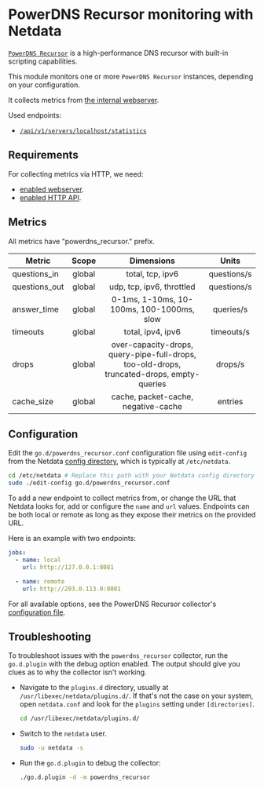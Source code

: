 <!--
title: "PowerDNS Recursor monitoring with Netdata"
description: "Monitor the health and performance of PowerDNS recursor instances with zero configuration, per-second metric granularity, and interactive visualizations."
custom_edit_url: "https://github.com/netdata/go.d.plugin/edit/master/modules/powerdns_recursor/README.md"
sidebar_label: "PowerDNS Recursor"
learn_status: "Published"
learn_topic_type: "References"
learn_rel_path: "Integrations/Monitoring/Devices"
-->

# PowerDNS Recursor monitoring with Netdata

[`PowerDNS Recursor`](https://doc.powerdns.com/recursor/) is a high-performance DNS recursor with built-in scripting
capabilities.

This module monitors one or more `PowerDNS Recursor` instances, depending on your configuration.

It collects metrics
from [the internal webserver](https://doc.powerdns.com/recursor/http-api/index.html#built-in-webserver-and-http-api).

Used endpoints:

- [`/api/v1/servers/localhost/statistics`](https://doc.powerdns.com/recursor/common/api/endpoint-statistics.html)

## Requirements

For collecting metrics via HTTP, we need:

- [enabled webserver](https://doc.powerdns.com/recursor/http-api/index.html#webserver).
- [enabled HTTP API](https://doc.powerdns.com/recursor/http-api/index.html#enabling-the-api).

## Metrics

All metrics have "powerdns_recursor." prefix.

| Metric        | Scope  |                                        Dimensions                                         |    Units    |
|---------------|:------:|:-----------------------------------------------------------------------------------------:|:-----------:|
| questions_in  | global |                                     total, tcp, ipv6                                      | questions/s |
| questions_out | global |                                 udp, tcp, ipv6, throttled                                 | questions/s |
| answer_time   | global |                         0-1ms, 1-10ms, 10-100ms, 100-1000ms, slow                         |  queries/s  |
| timeouts      | global |                                     total, ipv4, ipv6                                     | timeouts/s  |
| drops         | global | over-capacity-drops, query-pipe-full-drops, too-old-drops, truncated-drops, empty-queries |   drops/s   |
| cache_size    | global |                            cache, packet-cache, negative-cache                            |   entries   |

## Configuration

Edit the `go.d/powerdns_recursor.conf` configuration file using `edit-config` from the
Netdata [config directory](https://learn.netdata.cloud/docs/configure/nodes), which is typically at `/etc/netdata`.

```bash
cd /etc/netdata # Replace this path with your Netdata config directory
sudo ./edit-config go.d/powerdns_recursor.conf
```

To add a new endpoint to collect metrics from, or change the URL that Netdata looks for, add or configure the `name` and
`url` values. Endpoints can be both local or remote as long as they expose their metrics on the provided URL.

Here is an example with two endpoints:

```yaml
jobs:
  - name: local
    url: http://127.0.0.1:8081

  - name: remote
    url: http://203.0.113.0:8081
```

For all available options, see the PowerDNS Recursor
collector's [configuration file](https://github.com/netdata/go.d.plugin/blob/master/config/go.d/powerdns_recursor.conf).

## Troubleshooting

To troubleshoot issues with the `powerdns_recursor` collector, run the `go.d.plugin` with the debug option enabled. The
output should give you clues as to why the collector isn't working.

- Navigate to the `plugins.d` directory, usually at `/usr/libexec/netdata/plugins.d/`. If that's not the case on
  your system, open `netdata.conf` and look for the `plugins` setting under `[directories]`.

  ```bash
  cd /usr/libexec/netdata/plugins.d/
  ```

- Switch to the `netdata` user.

  ```bash
  sudo -u netdata -s
  ```

- Run the `go.d.plugin` to debug the collector:

  ```bash
  ./go.d.plugin -d -m powerdns_recursor
  ```
